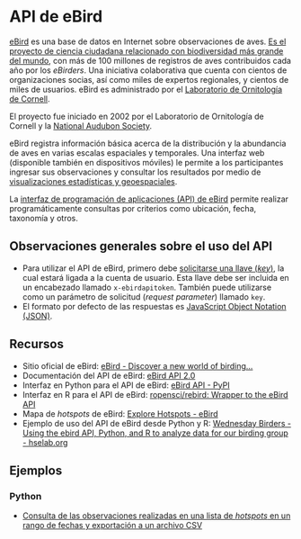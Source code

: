 # API de eBird
[eBird](https://ebird.org/) es una base de datos en Internet sobre observaciones de aves. [Es el proyecto de ciencia ciudadana relacionado con biodiversidad más grande del mundo](https://ebird.org/about), con más de 100 millones de registros de aves contribuidos cada año por los _eBirders_. Una iniciativa colaborativa que cuenta con cientos de organizaciones socias, así como miles de expertos regionales, y cientos de miles de usuarios. eBird es administrado por el [Laboratorio de Ornitología de Cornell](https://www.birds.cornell.edu/).

El proyecto fue iniciado en 2002 por el Laboratorio de Ornitología de Cornell y la [National Audubon Society](https://www.audubon.org/).

eBird registra información básica acerca de la distribución y la abundancia de aves en varias escalas espaciales y temporales. Una interfaz web (disponible también en dispositivos móviles) le permite a los participantes ingresar sus observaciones y consultar los resultados por medio de [visualizaciones estadísticas y geoespaciales](https://ebird.org/explore).

La [interfaz de programación de aplicaciones (API) de eBird](https://documenter.getpostman.com/view/664302/S1ENwy59?version=latest) permite realizar programáticamente consultas por criterios como ubicación, fecha, taxonomía y otros.

## Observaciones generales sobre el uso del API
* Para utilizar el API de eBird, primero debe [solicitarse una llave (_key_)](https://ebird.org/api/keygen), la cual estará ligada a la cuenta de usuario. Esta llave debe ser incluida en un encabezado llamado ```x-ebirdapitoken```. También puede utilizarse como un parámetro de solicitud (_request parameter_) llamado ```key```.
* El formato por defecto de las respuestas es [JavaScript Object Notation (JSON)](https://json.org/).

## Recursos
* Sitio oficial de eBird: [eBird - Discover a new world of birding...](https://ebird.org/)
* Documentación del API de eBird: [eBird API 2.0](https://documenter.getpostman.com/view/664302/S1ENwy59?version=latest)
* Interfaz en Python para el API de eBird: [eBird API - PyPI](https://pypi.org/project/ebird-api/)
* Interfaz en R para el API de eBird: [ropensci/rebird: Wrapper to the eBird API](https://github.com/ropensci/rebird)
* Mapa de _hotspots_ de eBird: [Explore Hotspots - eBird](https://ebird.org/hotspots)
* Ejemplo de uso del API de eBird desde Python y R: [Wednesday Birders - Using the ebird API, Python, and R to analyze data for our birding group - hselab.org](http://hselab.org/wednesday-birders-using-the-ebird-api-python-and-r-to-analyze-data-for-our-birding-group.html)

## Ejemplos

### Python
* [Consulta de las observaciones realizadas en una lista de _hotspots_ en un rango de fechas y exportación a un archivo CSV](https://github.com/mfvargas/apuntes/blob/master/ebird-api/Ejemplo%20de%20uso%20del%20API%20de%20eBird%20en%20Python.ipynb)
